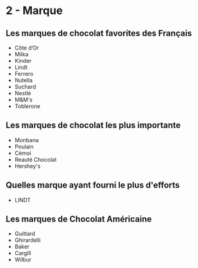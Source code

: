 # 2 - Marque

## Les marques de chocolat favorites des Français

* Côte d’Or
* Milka
* Kinder
* Lindt
* Ferrero
* Nutella
* Suchard
* Nestlé
* M&M's
* Toblerone
 ## Les marques de chocolat les plus importante

* Monbana
* Poulain
* Cémoi 
* Reauté Chocolat 
* Hershey's


## Quelles marque ayant fourni le plus d'efforts
* LINDT

## Les marques de Chocolat Américaine
* Guittard
* Ghirardelli
* Baker
* Cargill
* Wilbur

